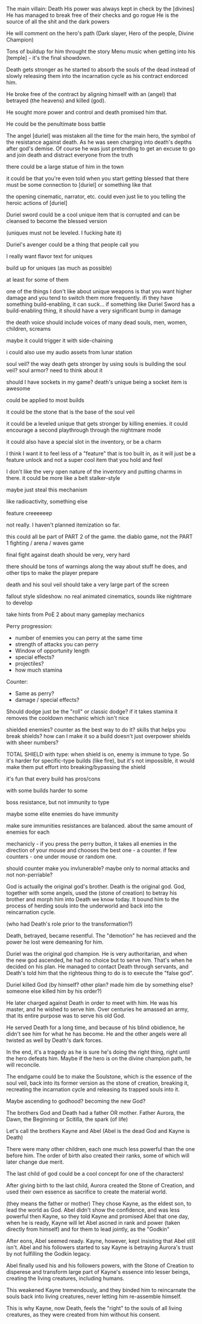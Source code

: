 The main villain: Death
His power was always kept in check by the [divines]
He has managed to break free of their checks and go rogue
He is the source of all the shit and the dark powers

He will comment on the hero's path (Dark slayer, Hero of the people, Divine Champion)

Tons of buildup for him throught the story
Menu music when getting into his [temple] - it's the final showdown.





Death gets stronger as he started to absorb the souls of the dead instead of slowly releasing them into the incarnation cycle as his contract endorced him.

He broke free of the contract by aligning himself with an (angel) that betrayed (the heavens) and killed (god).

He sought more power and control and death promised him that.

He could be the penultimate boss battle

The angel [duriel] was mistaken all the time for the main hero, the symbol of the resistance against death. As he was seen charging into death's depths after god's demise.
Of course he was just pretending to get an excuse to go and join death and distract everyone from the truth

there could be a large statue of him in the town

it could be that you're even told when you start getting blessed that there must be some connection to [duriel] or something like that

the opening cinematic, narrator, etc. could even just lie to you telling the heroic actions of [duriel]

Duriel sword could be a cool unique item that is corrupted and can be cleansed to become the blessed version

(uniques must not be leveled. I fucking hate it)

Duriel's avenger could be a thing that people call you

I really want flavor text for uniques

build up for uniques (as much as possible)

at least for some of them

one of the things I don't like about unique weapons is that you want higher damage and you tend to switch them more frequently. ifi they have something build-enabling, it can suck...
if something like Duriel Sword has a build-enabling thing, it should have a very significant bump in damage

the death voice should include voices of many dead souls, men, women, children, screams

maybe it could trigger it with side-chaining

i could also use my audio assets from lunar station

soul veil? the way death gets stronger by using souls is building the soul veil? soul armor? need to think about it

should I have sockets in my game? death's unique being a socket item is awesome

could be applied to most builds

it could be the stone that is the base of the soul veil

it could be a leveled unique that gets stronger by killing enemies. it could encourage a second playthrough through the nightmare mode

it could also have a special slot in the inventory, or be a charm

I think I want it to feel less of a "feature" that is too built in, as it will just be a feature unlock and not a super cool item that you hold and feel

I don't like the very open nature of the inventory and putting charms in there. it could be more like a belt stalker-style

maybe just steal this mechanism

like radioactivity, something else

feature creeeeeep

not really. I haven't planned itemization so far.

this could all be part of PART 2 of the game. the diablo game, not the PART 1 fighting / arena / waves game

final fight against death should be very, very hard

there should be tons of warnings along the way about stuff he does, and other tips to make the player prepare

death and his soul veil should take a very large part of the screen

fallout style slideshow. no real animated cinematics, sounds like nightmare to develop

take hints from PoE 2 about many gameplay mechanics

Perry progression:
* number of enemies you can perry at the same time
* strength of attacks you can perry
* Window of opportunity length
* special effects?
* projectiles?
* how much stamina

Counter:
* Same as perry?
* damage / special effects?

Should dodge just be the "roll" or classic dodge? if it takes stamina it removes the cooldown mechanic which isn't nice

shielded enemies? counter as the best way to do it?
skills that helps you break shields?
how can I make it so a build doesn't just overpower shields with sheer numbers?

TOTAL SHIELD with type:
when shield is on, enemy is immune to type. So it's harder for specific-type builds (like fire), but it's not impossible, it would make them put effort into breaking/bypassing the shield

it's fun that every build has pros/cons

with some builds harder to some

boss resistance, but not immunity to type

maybe some elite enemies do have immunity

make sure immunities resistances are balanced. about the same amount of enemies for each

mechanicly - if you press the perry button, it takes all enemies in the direction of your mouse and chooses the best one - a counter. if few counters - one under mouse or random one.

should counter make you invlunerable?
maybe only to normal attacks and not non-perriable?



God is actually the original god's brother.
Death is the original god.
God, together with some angels, used the (stone of creation) to betray his brother and morph him into Death we know today.
It bound him to the process of herding souls into the underworld and back into the reincarnation cycle.

(who had Death's role prior to the transformation?)

Death, betrayed, became resentful. The "demotion" he has recieved and the power he lost were demeaning for him.

Duriel was the original god champion. He is very authoritarian, and when the new god ascended, he had no choice but to serve him.
That's when he decided on his plan. He managed to contact Death through servants, and Death's told him that the righteous thing to do is to execute the "false god".

Duriel killed God (by himself? other plan? made him die by something else? someone else killed him by his order?)

He later charged against Death in order to meet with him. He was his master, and he wished to serve him.
Over centuries he amassed an army, that its entire purpose was to serve his old God.

He served Death for a long time, and because of his blind obidience, he didn't see him for what he has become.
He and the other angels were all twisted as well by Death's dark forces.

In the end, it's a tragedy as he is sure he's doing the right thing, right until the hero defeats him.
Maybe if the hero is on the divine champion path, he will reconcile.

The endgame could be to make the Soulstone, which is the essence of the soul veil, back into its former version as the stone of creation, breaking it, recreating the incarnation cycle and releasing its trapped souls into it.

Maybe ascending to godhood? becoming the new God?


The brothers God and Death had a father OR mother. Father Aurora, the Dawn, the Beginning or Scitilla, the spark (of life)

Let's call the brothers Kayne and Abel (Abel is the dead God and Kayne is Death)

There were many other children, each one much less powerful than the one before him. The order of birth also created their ranks, some of which will later change due merit.

The last child of god could be a cool concept for one of the characters!

After giving birth to the last child, Aurora created the Stone of Creation, and used their own essence as sacrifice to create the material world.

(they means the father or mother)
They chose Kayne, as the eldest son, to lead the world as God. Abel didn't show the confidence, and was less powerful then Kayne, so they told Kayne and promised Abel that one day, when he is ready, Kayne will let Abel ascned in rank and power (taken directly from himself) and for them to lead jointly, as the "Godkin"

After eons, Abel seemed ready. Kayne, however, kept insisting that Abel still isn't.
Abel and his followers started to say Kayne is betraying Aurora's trust by not fulfilling the Godkin legacy.

Abel finally used his and his followers powers, with the Stone of Creation to disperese and transform large part of Kayne's essence into lesser beings, creating the living creatures, including humans.

This weakened Kayne tremendously, and they binded him to reincarnate the souls back into living creatures, never letting him re-assemble himself.

This is why Kayne, now Death, feels the "right" to the souls of all living creatures, as they were created from him without his consent.
